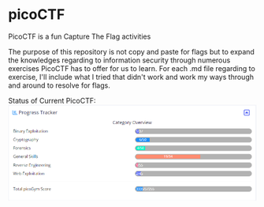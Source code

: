 # picoCTF
PicoCTF is a fun Capture The Flag activities

The purpose of this repository is not copy and paste for flags but to expand the knowledges regarding to information security through numerous exercises PicoCTF has to offer for us to learn. For each .md file regarding to exercise, I'll include what I tried that didn't work and work my ways through and around to resolve for flags. 

Status of Current PicoCTF: 
<img src = "https://github.com/Unknown729/picoCTF/blob/main/images/2-20-2023.PNG" align="center">
